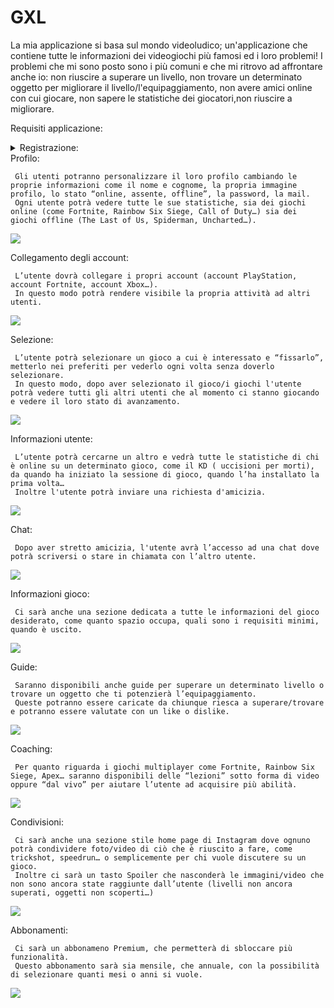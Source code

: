# GXL
La mia applicazione si basa sul mondo videoludico; un'applicazione che contiene tutte le informazioni dei videogiochi più famosi ed i loro problemi!
I problemi che mi sono posto sono i più comuni e che mi ritrovo ad affrontare anche io: non riuscire a superare un livello, non trovare un determinato oggetto per migliorare il livello/l'equipaggiamento, non avere amici online con cui giocare, non sapere le statistiche dei giocatori,non riuscire a migliorare.

Requisiti applicazione:
<details>
  <summary>Registrazione:</summary>

     Gli utenti, appena scaricata l’applicazione, si troveranno la classica schermata di registrazione dove inseriranno la propria email e password, con possibilità di cambiarla in caso di dimenticanza.
     Ci sarà la possibilità di attivare anche l’autenticazione a due fattori, ovvero aggiungere una sicurezza in più per proteggere il tuo account.
      
  <img src="http://yuml.me/diagram/scruffy/usecase/[Utente]-(Accesso), (Accesso)<(Autenticazione a due fattori)"> 
  </details>
  Profilo:
  
     Gli utenti potranno personalizzare il loro profilo cambiando le proprie informazioni come il nome e cognome, la propria immagine profilo, lo stato “online, assente, offline”, la password, la mail.
     Ogni utente potrà vedere tutte le sue statistiche, sia dei giochi online (come Fortnite, Rainbow Six Siege, Call of Duty…) sia dei giochi offline (The Last of Us, Spiderman, Uncharted…).
    
  <img src="http://yuml.me/diagram/scruffy/usecase/[Utente]-(Accesso), (Accesso)<(Modifica profilo), (Accesso)<(Vedere statistiche)">
 
  Collegamento degli account:
  
     L’utente dovrà collegare i propri account (account PlayStation, account Fortnite, account Xbox…).
     In questo modo potrà rendere visibile la propria attività ad altri utenti.
  
  <img src="http://yuml.me/diagram/scruffy/usecase/[Utente]-(Accesso), (Accesso)>(Collegare account esterni), [Sistema GXL]-(Collegare account esterni)"> 

  Selezione:
  
     L’utente potrà selezionare un gioco a cui è interessato e “fissarlo”, metterlo nei preferiti per vederlo ogni volta senza doverlo selezionare.
     In questo modo, dopo aver selezionato il gioco/i giochi l'utente potrà vedere tutti gli altri utenti che al momento ci stanno giocando e vedere il loro stato di avanzamento.
  
  <img src="http://yuml.me/diagram/scruffy/usecase/[Utente]-(Accesso), (Accesso)<(Cerca e fissa giochi), (Cerca e fissa giochi)>(Vedere utenti online), [Sistema GXL]-(Prendere profili), (Prendere profili)-(Vedere utenti online)"> 
 
  Informazioni utente:
  
     L’utente potrà cercarne un altro e vedrà tutte le statistiche di chi è online su un determinato gioco, come il KD ( uccisioni per morti), da quando ha iniziato la sessione di gioco, quando l’ha installato la prima volta…
     Inoltre l'utente potrà inviare una richiesta d'amicizia. 
  
  <img src="http://yuml.me/diagram/scruffy/usecase/[Utente]-(Accesso), (Accesso)<(Cerca utenti), (Cerca utenti)<(Richiesta amicizia),(Richiesta amicizia)>(Vedere statistiche)">
 
  Chat:
  
     Dopo aver stretto amicizia, l'utente avrà l’accesso ad una chat dove potrà scriversi o stare in chiamata con l’altro utente.
   
   <img src="http://yuml.me/diagram/scruffy/usecase/[Utente]-(Accesso), (Accesso)<(Cerca utenti), (Cerca utenti)<(Richiesta amicizia),(Richiesta amicizia)<(Chat)">
  
  Informazioni gioco:
  
     Ci sarà anche una sezione dedicata a tutte le informazioni del gioco desiderato, come quanto spazio occupa, quali sono i requisiti minimi, quando è uscito.
  
  <img src="http://yuml.me/diagram/scruffy/usecase/[Utente]-(Accesso), (Accesso)<(Cerca giochi), (Cerca giochi)>(Informazioni)"> 
 
  Guide:
  
     Saranno disponibili anche guide per superare un determinato livello o trovare un oggetto che ti potenzierà l’equipaggiamento.
     Queste potranno essere caricate da chiunque riesca a superare/trovare e potranno essere valutate con un like o dislike.
  
  <img src="http://yuml.me/diagram/scruffy/usecase/[Utente]-(Accesso), (Accesso)<(Cerca giochi), (Cerca giochi)>(Tutorial)" >
  
  Coaching:
  
     Per quanto riguarda i giochi multiplayer come Fortnite, Rainbow Six Siege, Apex… saranno disponibili delle “lezioni” sotto forma di video oppure “dal vivo” per aiutare l’utente ad acquisire più abilità.
  
  <img src="http://yuml.me/diagram/scruffy/usecase/[Utente]-(Accesso), (Accesso)<(Cerca giochi), (Cerca giochi)>(Coaching)" >
 
  Condivisioni:
  
     Ci sarà anche una sezione stile home page di Instagram dove ognuno potrà condividere foto/video di ciò che è riuscito a fare, come trickshot, speedrun… o semplicemente per chi vuole discutere su un gioco.
     Inoltre ci sarà un tasto Spoiler che nasconderà le immagini/video che non sono ancora state raggiunte dall’utente (livelli non ancora superati, oggetti non scoperti…)
  
  <img src="http://yuml.me/diagram/scruffy/usecase/[Utente]-(Accesso), (Accesso)>(Sezione di condivisione)" >
  
  Abbonamenti:
  
     Ci sarà un abbonameno Premium, che permetterà di sbloccare più funzionalità.
     Questo abbonamento sarà sia mensile, che annuale, con la possibilità di selezionare quanti mesi o anni si vuole.
  
  <img src="http://yuml.me/diagram/scruffy/usecase/[Utente]-(Accesso),(Accesso)<(Premium),(Premium)>(Aggiungi carta),(Premium)>(Scegli il piano),(Premium)>(Paga),[Banca]-(Elaborazione),(Elaborazione)>(Invia risultato di conferma),[Sistema GXL]-(Attiva Premium)" >
